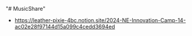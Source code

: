 "# MusicShare" 
* https://leather-pixie-4bc.notion.site/2024-NE-Innovation-Camp-14-ac02e28f97144d15a099c4cedd3694ed
